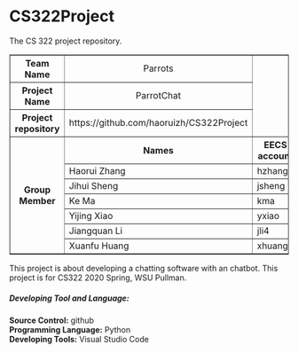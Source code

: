# CS322Project
The CS 322 project repository.<br>
<table border="1">
<tr>
<th width="250px" border="1" align="center">Team Name</th>
<td width="500px" border="1" align="center">Parrots</td>
</tr>
<tr>
<th>Project Name</th>
<td width="500px" border="1" align="center">ParrotChat</td>
</tr>
<tr>
<th width="250px" border="1" align="center">Project repository</th>
  <td width="500px" border="1" align="center">https://github.com/haoruizh/CS322Project</td>
</tr>
<tr>
<th rowspan="7" width="250px" border="1" align="center">Group Member</th>
<th width="500px" border="1" align="center">Names</th>
<th width="500px" border="1" align="center">EECS account</th>
</tr>
  <tr>
    <td> Haorui Zhang</td>
    <td> hzhang</td>
  </tr>
  <tr>
    <td> Jihui Sheng</td>
    <td> jsheng</td>
  </tr>
  <tr>
    <td> Ke Ma</td>
    <td> kma</td>
  </tr>
  <tr>
    <td> Yijing Xiao</td>
    <td> yxiao</td>
  </tr>
  <tr>
    <td> Jiangquan Li</td>
    <td> jli4</td>
  </tr>
  <tr>
    <td> Xuanfu Huang</td>
    <td> xhuang1</td>
  </tr>
</tr>
</table>
This project is about developing a chatting software with an chatbot. This project is for CS322 2020 Spring, WSU Pullman.<br>
<h5>Developing Tool and Language:</h5>
<b>Source Control:</b> github<br>
<b>Programming Language:</b> Python<br>
<b>Developing Tools:</b> Visual Studio Code<br>
